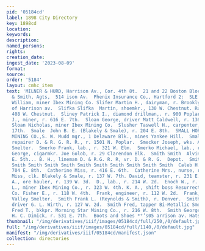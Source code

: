 ```yaml
---
pid: '05184cd'
label: 1898 City Directory
key: 1898cd
location: 
keywords: 
description: 
named_persons: 
rights: 
creation_date: 
ingest_date: '2023-08-09'
format: 
source: 
order: '5184'
layout: cmhc_item
text: 'MILNER & HURD, Harrison Av., Cor. 4th 8t.  21 and 22 Boston Block,  Insurance     Powell
  & Smith, Agts,  514 ison Av.  Phenix Insurance Co,, Hartford 2:  SLE  250 SMI  Sleeman
  William, miner Ibex Mining Co. Slifer Martin H., dairyman, r. Brooklyn Heights foot
  of Harrison av.  Slifka Slifka  Martin, shoemkr., 130 W. Chestnut. Rudolph, shoemkr.,
  408 W. Chestnut.  Sliney Patrick I., diamond drillman,. r. 900 Poplar. Sloan Bernard
  J., miner, r. 616 E. 7th.  Sloan George, driver Matt Caldwell, r. 136 W. Chestnut.
  Sloan Nicholas, miner Ibex Mining Co.  Slusher Taswell H., carpenter, r. Alder and
  17th.  Smale  John B. E. (Blakely & Smale), r. 204 E. 8th.  SMALL HOPES CONSOLIDATED
  MINING CO.,S. W. Mudd mgr., 1 Delaware Blk., mines Yankee Hill.  Small Philip, car
  repairer D. & R. G. R. R., r. 1501 N. Poplar.  Smecker Joseph, wks. Arkansas Valley
  Smelter.  Smerko Frank, lab., r. 321 W. Elm.  Smerko Michael, lab., r. 316 W. Elm.  Smink
  George, cigarmkr. Joe Golob, r. 29 Clarendon Blk.  Smith Smith  Alvin J., r. 323
  E. 5th... B. H., lineman D. & R.G. R. R, vr. D. & R. G.  Depot.  Smith Smith Smith
  Smith Smith Smith Smith Smith Smith Smith Smith Smith Smith  Caleb H., miner, r.
  704 E. 8th.  Catherine Miss, r. 416 E. 6th.  Catherine Mrs., nurse, r. 224 E. 6th.  Celia
  Miss, clk. Blakely & Smale, r. 137 W. 7th. David, teamster, r. 231 E. 7th.  David
  A., ore hauler, r. 139 W. 3d.  D., lab., r. 214 W. 2d.  Enoch W., r. 141 W. 8th.  Eugene
  L., miner Ibex Mining Co., r. 323 W. 4th. K. A., shift boss Resurrection Gold Mining
  Co. Fisher E., r. 118 W. 4th.  Frank, engineer, r. 112 W. 2d.  Frank, wks. Arkansas
  Valley Smelter.  Smith Frank L. (Reynolds & Smith), r. Denver.  Smith Frank M.,
  driver G. L. Wirth, r. 127 W. 2d.  Smith Fred, tapper Bi-Metallic Smelter.  Smith
  Fred T., bkkpr. Morning Star Mining Co., r. 216 W. 8th.  Smith George, carpenter
  H. C. Dimick, r. 531 E. 7th.  Boots and Shoes *°’s05 arrison av. Hats and Caps    '
thumbnail: "/img/derivatives/iiif/images/05184cd/full/250,/0/default.jpg"
full: "/img/derivatives/iiif/images/05184cd/full/1140,/0/default.jpg"
manifest: "/img/derivatives/iiif/05184cd/manifest.json"
collection: directories
---
```

